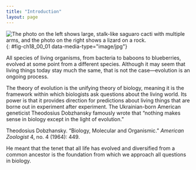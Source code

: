 ```yaml
---
title: "Introduction"
layout: page
---
```



<?cnx.eoc class="summary" title="Sections Summary"?>

<?cnx.eoc class="art-exercise" title="Art Connections"?>

<?cnx.eoc class="multiple-choice" title="Multiple Choice"?>

<?cnx.eoc class="free-response" title="Free Response"?>

 ![ The photo on the left shows large, stalk-like saguaro cacti with multiple arms, and the photo on the right shows a lizard on a rock.](../resources/Figure_18_00_01ab.jpg "All organisms are products of evolution adapted to their environment. (a) Saguaro (Carnegiea gigantea) can soak up 750 liters of water in a single rain storm, enabling these cacti to survive the dry conditions of the Sonora desert in Mexico and the Southwestern United States. (b) The Andean semiaquatic lizard (Potamites montanicola) discovered in Peru in 2010 lives between 1,570 to 2,100 meters in elevation, and, unlike most lizards, is nocturnal and swims. Scientists still do no know how these cold-blood animals are able to move in the cold (10 to 15&#xB0;C) temperatures of the Andean night. (credit a: modification of work by Gentry George, U.S. Fish and Wildlife Service; credit b: modification of work by Germ&#xE1;n Ch&#xE1;vez and Diego V&#xE1;squez, ZooKeys)"){: #fig-ch18_00_01 data-media-type="image/jpg"}

All species of living organisms, from bacteria to baboons to blueberries, evolved at some point from a different species. Although it may seem that living things today stay much the same, that is not the case—evolution is an ongoing process.

The theory of evolution is the unifying theory of biology, meaning it is the framework within which biologists ask questions about the living world. Its power is that it provides direction for predictions about living things that are borne out in experiment after experiment. The Ukrainian-born American geneticist Theodosius Dobzhansky famously wrote that “nothing makes sense in biology except in the light of evolution.”<sup><div data-type="footnote">
Theodosius Dobzhansky. “Biology, Molecular and Organismic.” *American Zoologist* 4, no. 4 (1964): 449.
</div>
</sup> He meant that the tenet that all life has evolved and diversified from a common ancestor is the foundation from which we approach all questions in biology.

